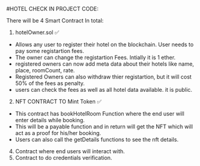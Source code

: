 #HOTEL CHECK IN PROJECT CODE: 

There will be 4 Smart Contract In total: 
1. hotelOwner.sol ✅
  - Allows any user to register their hotel on the blockchain. User needs to pay some registartion fees.
  - The owner can change the registartion Fees. Intially it is 1 ether.
  - registered owners can now add meta data about their hotels like name, place, roomCount, rate.
  - Registered Owners can also withdraw thier registartion, but it will cost 50% of the fees as penalty. 
  - users can check the fees as well as all hotel data available. it is public.

2. NFT CONTRACT TO Mint Token ✅
  - This contract has bookHotelRoom Function where the end user will enter details while booking. 
  - This will be a payable function and in return will get the NFT which will act as a proof for his/her booking.
  - Users can also call the getDetails functions to see the nft details. 
4. Contract where end users will interact with.
5. Contract to do credentials verification. 

